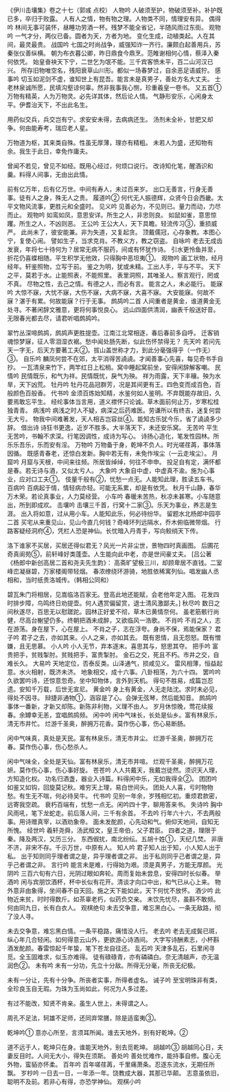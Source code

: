 <!-- { "loadSidebar": true } -->
《伊川击壤集》卷之十七（郭彧 点校）
人物吟
人破须至护，物破须至补。补护既已多，卒归于败露。
人有人之情，物有物之理。人物类不同，情理安有异。
偶得吟
林间无事可装怀，昼睡功劳酒一杯。残梦不能全省记，半随风雨过东街。
观物吟
一气才分，两仪已备。圆者为天，方者为地。
变化生成，动植类起。人在其间，最灵最贵。
战国吟
七国之时尚战争，威强知诈一齐行。廉颇白起善用兵，苏秦张仪善纵横。
朝为布衣暮公卿，昨日鼎食今鼎烹。范睢谢相何心情，蔡泽入秦何依凭。
始皇奋袂天下宁，二世乞为氓不能。三千宾客愤未平，百二山河汉已兴。
所存旧物唯空名，残阳衰草山川形。都似一场春梦过，自余恶足语威狞。
感事吟
切玉如泥剑不虚，谁知世上有昆吾。能言未是真男子，善处方名大丈夫。
士老林泉诚所愿，民填沟壑谅何辜。然非我事我心恻，珍重羲皇一卷书。
又五首①
万物有精英，人为万物灵。必先详其体，然后论人情。
气静形安乐，心闲身太平。伊耆治天下，不出此名生。

用药似交兵，兵交岂有宁。求安安未得，去病病还生。
汤剂未全补，甘肥又却争。何由能寿考，瑞应老人星。

万物道为枢，其来类自殊。性虽无厚薄，理亦有精粗。
未若人为盛，还知物有余。我生于此日，幸免作庸夫。

曾闻不若见，曾见不如经。既用心经过，何烦口说行。
改诗知化笔，醒酒识和羹。料得人间事，无由出此情。

前有亿万年，后有亿万世。中间有寿人，未过百来岁。
出口无善言，行身无善事。徒有人之身，殊无人之贵。
履道吟②
何代无人振德辉，众贤今日会西畿。太平文物风流事，更胜元和全盛时。
见义吟
见善必为，不见则已。量力而动，力尽而止。
观物吟
如鸾如凤，意思安详。所生之人，非忠则良。
如鼠如雀，意思惊躩。所生之人，不凶则恶。
王公吟
王公大人，天下具瞻。轻流传习③，重损威严。
此尚未了，彼安能兼。非为失道，又复起贪。
顶戴儒冠，心存象教。本图心宁，复使心闹。
譬如生子，当求克肖。不教义方，教之窃盗。
自咏吟
老去无成齿发衰，年将七十待何为？居常无病不服药，间或有怀犹作诗。
引水更怜鱼并至，折花仍喜蝶相随。平生积学无他效，只得胸中恶坦夷①。
观物吟
画工状物，经月经年。轩鉴照物，立写于前。
鉴之为明，犹或未精。工出人手，平与不平。
天下之平，莫若于水。止能照表，不能照里。
表里洞照，其唯圣人。察言观行，罔或不真。
尽物之性，去己之情。有德之人，而必有言。
能言之人，未必能行。
能寐吟
大惊不寐，大忧不寐，大伤不寐，大病不寐，大喜不寐。
大安能寐。何故不寐？湛于有累。何故能寐？行于无事。
鹧鸪吟二首
人间重者是黄金，谁道黄金无处寻。不著闲辞文雅意，更将何事悦良心。
远山四面供清润，幽表千般送好音。无限春光都去尽，请君听唱鹧鸪吟。

翠竹丛深啼鹧鸪，鹧鸪声更胜提壶。江南江北常相逐，春后春前多自呼。
迁客销魂惊梦寐，征人零泪湿衣裾。愁中闻处肠先断，似此伤怀禁得无？
先天吟
若问先天一字无，后天方要著工夫②。拔山盖世称才力，到此分毫强得乎（一作无）③。
自乐吟
麟凤何尝不在郊，太平消得苦譊譊。才闻善事心先喜，每见奇书手自抄。
一瓦清泉来竹下，两竿红日上松梢。窝中睡起窝前坐，安得闲辞解客嘲。
民情吟
民情既乐，和气为祥。民情既忧，戾气为殃。
祥为雨露，天下丰穰。殃为水旱，天下凶荒。
牡丹吟
牡丹花品冠群芳，况是其间更有王。四色变而成百色，百般颜色百般香。
代书吟
金须百炼始知精，水鉴何如人鉴明。不弃既能存故旧，久要焉敢忘平生。
经纶事体当言用，道义襟怀只论诚。草木面前何止万，岁寒松桂独青青。
病浅吟
病浅之时人不疑，病深之后药难医。劳谦所以有终吉，迷复何尝无大亏。
物我中间难著发，天人相吉岂容丝④。能知古乐犹今乐，省了譊譊多少辞。
借出诗
诗狂书更逸，近岁不胜多。大半落天下，未还安乐窝。
无苦吟
平生无苦吟，书翰不求深。行笔因调性，成诗为写心。
诗扬心造化，笔发性园林。所乐乐吾乐，乐而安有淫。
万物吟
万物备于身，乾坤不负人。时光嗟荏苒，事体落因循。
既感青春老，还惊白发新。胸中若无有，未免作埃尘（一云走埃尘）。
月窟吟
月窟与天根，中间来往频。所居皆绰绰，何往不申申。
投足自有定，满怀都是春。若无诗与酒，又似太亏人。
大象吟
大象自中虚，中虚真不渝。施为心事业，应对口工夫①。
伎量千般有②，忧愁一点无。人能知此理，胜读五车书。
百病吟
百病起于情，情轻病亦轻。可能无系累，却是有依凭。
秋月千山静，春华万木荣。若论真事业，人力莫经营。
小车吟
春暖未苦热，秋凉未甚寒。小车随意出，所到即成欢。
击壤吟
击壤三千首，行窝十二家③。乐天为事业，养志是生涯。
出入将如意，过从用小车。人能知此乐，何必待纷华。
留题水北杨郎中园亭二首
买宅从来重见山，见山今直几何钱？奇峰环列远隔水，乔木俯临微带烟。
行路客疑经洞府④，凭栏人恐是神仙。长忧暗入丹青手，写向鲛绡天下传。

洛下谁家不买居，买居还得似君无？风光一片非尘世，景物四时真画图。
后圃花奇真阆苑⑤，前轩峰好类蓬壶。人生能向此中老，亦是世间豪丈夫。
[吕公著《杨郎中新创高居二首和尧夫先生韵》：
高斋旷望极三川，却顾卑居不直钱。二室峰峦凝昼碧，万家楼阁带轻烟。
春浓缭绕环游骑，地胜依稀寓列仙。唱发幽人丞相和，当时纸贵洛城传。（韩相公同和）

碧瓦朱门将相居，见嵩临洛百家无。登高此地还能赋，会老他年定入图。
花发四时排步障，鸟鸣终日劝提壶。何人遇赏偏留赏，退士清风激鄙夫。]
秋尽吟
数日之间秋遂尽，百思无以慰蹉跎。园林正好爱不彻，草木已黄情奈何。
虽老筋骸行尚健，尽高台榭望仍多。终朝把酒未成醉，又欲临风一浩歌。
不肖吟
不肖之人，志在游荡。身在屋下，心在屋上。
不肖之子，志在浮夸。身尚不保，焉能保家？
君子吟
君子之去，亦如其来。小人之来，亦如其去。
既有恩情，且无怨怒。既有憎嫌，且无思慕。
小人吟
小人无节，弃本逐末。喜思其与，怒思其夺。
把手吟
富贵把手，贫贱掣肘。贫贱把手，富贵掣肘。
金石之交，死且不朽。市井之交，自难长久。
大易吟
天地定位，否泰反类。山泽通气，损咸见义。
雷风相薄，恒益起意。水火相射，既济未济。
地象相交，成十六事。八卦相荡，为六十四。
罢吟吟
久欲罢吟诗，还惊意忽奇。坐中知物体，言外到天机。
得句不胜易，成篇岂忍遗。安知千万载，后世无宣尼。
黄金吟
身上有黄金，人无走陆沈。求时未必见，得处不因寻。
辩捷非通物①，涵容是了心。会弹无弦琴，然后能知音。
鹧鸪吟
事体一番新，才新又却陈。新陈非利物，义理不由人。
岁月休惊晚，莺花续报春。余罇幸无恙，宜唱鹧鸪频。
闲中吟
闲中气味长，长处是仙乡。富有林泉乐，清无市井忙。
烂游千圣奥，醉拥万花香。莫作伤心事，伤心易断肠。

闲中气味真，真处是天民。富有林泉乐，清无市井尘。
烂游千圣奥，醉拥万花春。莫作伤心事，伤心愁杀人。

闲中气味全，全处是天仙。富有林泉乐，清无市井喧。
烂观千圣奥，醉拥万花妍。莫作伤心事，伤心事好旋。
苍苍吟
人人共戴天，我戴岂徒然。须识天人理，方知造化权。
功名归酒盏，器业入诗篇。料得闲中乐，无如我得全②。
团团吟
如鉴又如钩，回旋莫记秋。难穷天上理，易白世间头。
团处人人喜，亏时物物愁。有生无不喘，何必待吴牛。
代书吟
见别一年余，岁残相忆初。重烦君款密，远寄我空疏。
衰朽百端有，忧愁一点无。闲吟四十字，聊用答来书。
失诗吟
胸中风雨吼，笔下龙蛇走。前后落人间，三千有余首。
不去吟
行年六十六，不去两般事。用诗赠真宰，以酒劝象帝。
面未发酡颜，心先动和气。俯仰天地间，自知无所愧。
经世吟
羲轩尧舜，汤武桓文，皇王帝伯，父子君臣。
四者之道，理限于秦。降及两汉，又历三分。
东西俶扰，南北纷纭。五胡十姓①，天纪几焚。
非唐不济，非宋不存。千示万世，中原有人。
知人吟
君子知人出于知，小人知人出于私。
出于知则同乎理者谓之是，异乎理者谓之非。
出于私则同乎己者谓之是，异乎己者谓之非。
言行吟
能言未是难，行得始为艰。须是真男子，方能无厚颜。
光阴吟
三百六旬有六日，光阴过眼如奔轮。周而复始未尝息，安得四时长似春。
举酒吟
闲与宾朋饮酒杯，杯中长似有花开。清谈才向口中出，和气已从心上来。
物外意非由象得，坐间春不自天回。施之天下能如此，天下何忧不放怀。
酒少吟
此物近来贫，时时得数斤。如茶辜老朽，似药负交亲。
未饮先忧尽，虽斟不敢频。何由同九日，长有白衣人。
观棋绝句
未去交争意，难忘黑白心。一条无敌路，彻了没人寻。

未去交争意，难忘黑白情。一条平稳路，痛惜没人行。
老去吟
老去无成鬓已斑，纵心年几合轻闲。如何得意云山外，更欲游心诗酒间。
大字写诗酬素志，小杯斟酒发酡颜。春雷惊起千年蛰，笔下苍龙自往还。
乱石吟
天津多乱石，石里闲寻觅。全玉固难求，似玉亦难得。
徒有碌碌青，亦有磷磷白。奈无清越声，亦无温润色②。
未有吟
未有一分功，先立十分敌。所得无分毫，所丧无纪极。

未有一分让，先有十分争。所丧者实事，所得者虚名。
诫子吟
至宝明珠非有类，全珍良玉自无瑕。为珠为玉尚如此，何况为人多过差。

有过不能改，知贤不肯亲。虽生人世上，未得谓之人。

周孔不足法，轲雄不足师，还同弃常膳，除是适蛮夷③。

乾坤吟①
意亦心所至，言须耳所闻。谁去天地外，别有好乾坤。②

道不远于人，乾坤只在身。谁能天地外，别去觅乾坤。
胡越吟③
胡越同心日，夫妻反目时。人间无大小，得失在须斯。
善处吟
善处忧难作，能持事自修。腹心无外物，蛮貊亦怀柔。
百年吟
百年嗟荏苒，千里痛萧条。忍逐东流水，无期任所飘。
岁杪吟
一日去一日，一年添一年。饶教成大器，其那已华颠。
志意虽依旧，聪明不及前。若非心有得，亦恐学神仙。
观棋小吟
